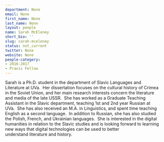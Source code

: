 ```yaml
---
department: None
email: None
first_name: None
last_name: None
layout: people
name: Sarah McEleney
short_bio: ''
slug: sarah-mceleney
status: not_current
twitter: None
website: None
people-category:
- 2016-2017
- Praxis Fellow
---
```


Sarah is a Ph.D. student in the department of Slavic Languages and Literature at UVa.  Her dissertation focuses on the cultural history of Crimea in the Soviet Union, and her main research interests concern the literature and media of the late USSR.  She has worked as a Graduate Teaching Assistant in the Slavic department, teaching 1st and 2nd year Russian at UVa.  She has also received an M.A. in Linguistics, and spent time teaching English as a second language.  In addition to Russian, she has also studied the Polish, French, and Ukrainian languages.  She is interested in the digital humanities in relation to the Slavic studies and is looking forward to learning new ways that digital technologies can be used to better understand literature and history.
